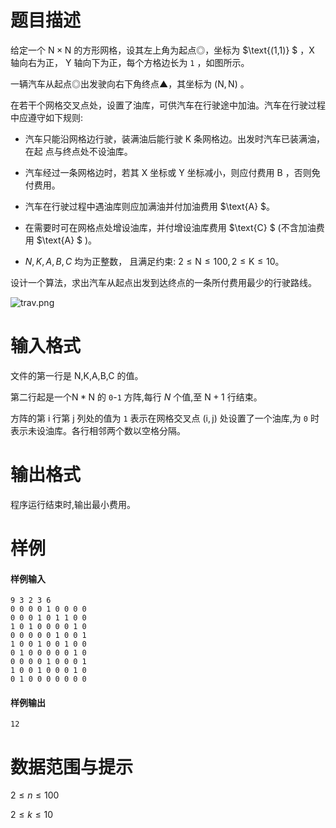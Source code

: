 
# 题目描述

给定一个 $\text{N}\times \text{N}$ 的方形网格，设其左上角为起点◎，坐标为  $\text{(1,1)} $ ，$\text{X}$ 轴向右为正， $\text{Y}$ 轴向下为正，每个方格边长为 `1` ，如图所示。

一辆汽车从起点◎出发驶向右下角终点▲，其坐标为 $(\text{N},\text{N})$ 。

在若干个网格交叉点处，设置了油库，可供汽车在行驶途中加油。汽车在行驶过程中应遵守如下规则:

* 汽车只能沿网格边行驶，装满油后能行驶 $\text{K}$ 条网格边。出发时汽车已装满油，在起 点与终点处不设油库。

* 汽车经过一条网格边时，若其 $\text{X}$ 坐标或 $\text{Y}$ 坐标减小，则应付费用 $\text{B}$ ，否则免付费用。

* 汽车在行驶过程中遇油库则应加满油并付加油费用 $\text{A} $。

* 在需要时可在网格点处增设油库，并付增设油库费用 $\text{C} $ (不含加油费用 $\text{A} $ )。

* $N , K , A , B , C$ 均为正整数， 且满足约束: $2\leq \text{N} \leq 100, 2 \leq \text{K} \leq 10$。

设计一个算法，求出汽车从起点出发到达终点的一条所付费用最少的行驶路线。

![trav.png](/source/loj/6223/img/aHR0cHM6Ly9sb2otaW1nLnVweXVuLm1lbmNpLm1lbXNldDAuY24vMjAyMC8wNy8zMS81ZjIzZGUwNGI0M2VhLnBuZw==.png)

# 输入格式

文件的第一行是 $\text{N,K,A,B,C}$ 的值。

第二行起是一个$\text{N}*\text{N}$ 的 `0`-`1` 方阵,每行 $N$ 个值,至 $\text{N}+1$ 行结束。

方阵的第 $\text{i}$ 行第 $\text{j}$ 列处的值为 `1` 表示在网格交叉点 $(\text{i},\text{j})$ 处设置了一个油库,为 `0` 时表示未设油库。各行相邻两个数以空格分隔。

# 输出格式

程序运行结束时,输出最小费用。

# 样例

#### 样例输入
```plain
9 3 2 3 6
0 0 0 0 1 0 0 0 0
0 0 0 1 0 1 1 0 0
1 0 1 0 0 0 0 1 0
0 0 0 0 0 1 0 0 1
1 0 0 1 0 0 1 0 0
0 1 0 0 0 0 0 1 0
0 0 0 0 1 0 0 0 1
1 0 0 1 0 0 0 1 0
0 1 0 0 0 0 0 0 0
```
#### 样例输出
```plain
12
```

# 数据范围与提示

$2\leq n\leq 100$

$2 \leq k \leq 10$

